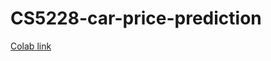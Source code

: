 # CS5228-car-price-prediction

[Colab link](https://colab.research.google.com/drive/19HDmme6qKjhSRaHkAHXv74ToSN7CD-67#scrollTo=LMDOda9PDFxo)
